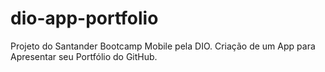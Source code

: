# dio-app-portfolio
Projeto do Santander Bootcamp Mobile pela DIO. Criação de um App para Apresentar seu Portfólio do GitHub.
